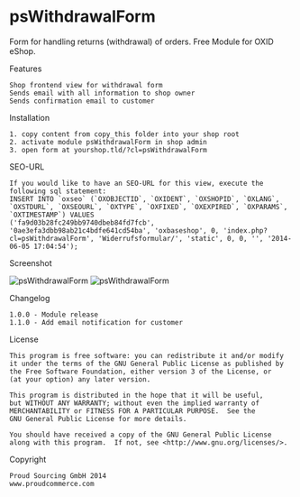 psWithdrawalForm
=========

Form for handling returns (withdrawal) of orders.
Free Module for OXID eShop.


Features

	Shop frontend view for withdrawal form
	Sends email with all information to shop owner
	Sends confirmation email to customer
	 

Installation

	1. copy content from copy_this folder into your shop root
	2. activate module psWithdrawalForm in shop admin
	3. open form at yourshop.tld/?cl=psWithdrawalForm


SEO-URL

	If you would like to have an SEO-URL for this view, execute the following sql statement:
	INSERT INTO `oxseo` (`OXOBJECTID`, `OXIDENT`, `OXSHOPID`, `OXLANG`, `OXSTDURL`, `OXSEOURL`, `OXTYPE`, `OXFIXED`, `OXEXPIRED`, `OXPARAMS`, `OXTIMESTAMP`) VALUES
	('fa9d03b28fc249bb9740dbeb84fd7fcb', '0ae3efa3dbb98ab21c4bdfe641cd54ba', 'oxbaseshop', 0, 'index.php?cl=psWithdrawalForm', 'Widerrufsformular/', 'static', 0, 0, '', '2014-06-05 17:04:54');
	
	
Screenshot

![psWithdrawalForm](https://raw.github.com/proudcommerce/psWithdrawalForm/master/psWithdrawalForm_screen_frontend.png)
![psWithdrawalForm](https://raw.github.com/proudcommerce/psWithdrawalForm/master/psWithdrawalForm_screen_mail.png)


Changelog

	1.0.0 - Module release
	1.1.0 - Add email notification for customer
	
	
License

    This program is free software: you can redistribute it and/or modify
    it under the terms of the GNU General Public License as published by
    the Free Software Foundation, either version 3 of the License, or
    (at your option) any later version.

    This program is distributed in the hope that it will be useful,
    but WITHOUT ANY WARRANTY; without even the implied warranty of
    MERCHANTABILITY or FITNESS FOR A PARTICULAR PURPOSE.  See the
    GNU General Public License for more details.

    You should have received a copy of the GNU General Public License
    along with this program.  If not, see <http://www.gnu.org/licenses/>.
    

Copyright

	Proud Sourcing GmbH 2014
	www.proudcommerce.com
